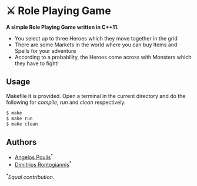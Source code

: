 # :crossed_swords: Role Playing Game

**A simple Role Playing Game written in C++11.**  

* You select up to three Heroes which they move together in the grid
* There are some Markets in the world where you can buy Items and Spells for your adventure
* According to a probability, the Heroes come across with Monsters which they have to fight! 

## Usage

Makefile it is provided. Open a terminal in the current directory and do the following for _compile_, _run_ and _clean_ respectively.

```bash
$ make
$ make run
$ make clean
```

## Authors
* [Angelos Poulis](https://github.com/angelosps)<sup>*</sup>
* [Dimitrios Rontogiannis](https://github.com/rondojim)<sup>*</sup>

<sup>*</sup>_Equal contribution._
